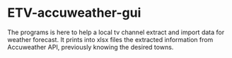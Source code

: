 # ETV-accuweather-gui

The programs is here to help a local tv channel extract and import data for weather forecast.
It prints into xlsx files the extracted information from Accuweather API, previously knowing the desired towns.
